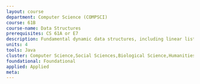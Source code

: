 ```yaml
---
layout: course 
department: Computer Science (COMPSCI)
course: 61B
course-name: Data Structures
prerequisites: CS 61A or E7
description: Fundamental dynamic data structures, including linear lists, queues, trees, and other linked structures; arrays strings, and hash tables. Storage management. Elementary principles of software engineering. Abstract data types. Algorithms for sorting and searching. Introduction to the Java programming language.
units: 4
tools: Java
cluster: Computer Science,Social Sciences,Biological Science,Humanities,Economics/Business,Engineering,Mathematics/Statistics
foundational: Foundational
applied: Applied
meta: 
---
```


